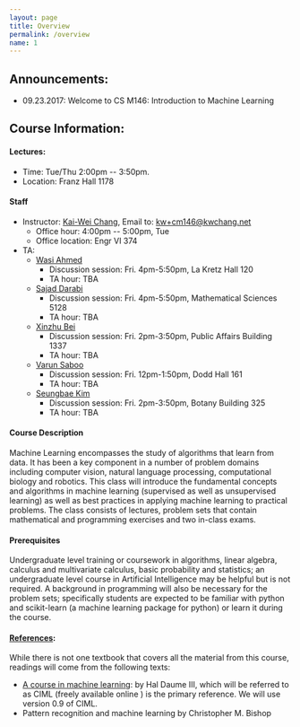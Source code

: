 ```yaml
---
layout: page
title: Overview
permalink: /overview
name: 1
---
```


## Announcements: 
  * 09.23.2017: Welcome to CS M146: Introduction to Machine Learning
  
## Course Information: 
#### Lectures:
  * Time: Tue/Thu 2:00pm -- 3:50pm.
  * Location: Franz Hall 1178
  
#### Staff
* Instructor: [Kai-Wei Chang](http://web.cs.ucla.edu/~kwchang/), Email to: kw+cm146@kwchang.net
  * Office hour:  4:00pm -- 5:00pm, Tue
  * Office location: Engr VI 374
* TA: 
  * [Wasi Ahmed](wasiahmad@ucla.edu)
    * Discussion session: Fri. 4pm-5:50pm, La Kretz Hall 120
    * TA hour: TBA
  * [Sajad Darabi](sajad10@ucla.edu)
    * Discussion session: Fri. 4pm-5:50pm, Mathematical Sciences 5128
    * TA hour: TBA
  * [Xinzhu Bei](xzbei@cs.ucla.edu)
    * Discussion session: Fri. 2pm-3:50pm, Public Affairs Building 1337
    * TA hour: TBA
  * [Varun Saboo](v18saboo@cs.ucla.edu)
    * Discussion session: Fri. 12pm-1:50pm, Dodd Hall 161
    * TA hour: TBA
  * [Seungbae Kim](ksb2043@gmail.com)
    * Discussion session: Fri. 2pm-3:50pm, Botany Building 325
    * TA hour: TBA
  
#### Course Description

Machine Learning encompasses the study of algorithms that learn from data. It has been a key
component in a number of problem domains including computer vision, natural language processing,
computational biology and robotics. This class will introduce the fundamental concepts and
algorithms in machine learning (supervised as well as unsupervised learning) as well as best
practices in applying machine learning to practical problems. The class consists of lectures, problem
sets that contain mathematical and programming exercises and two in-class exams.

#### Prerequisites

Undergraduate level training or coursework in algorithms, linear algebra, calculus and multivariate
calculus, basic probability and statistics; an undergraduate level course in Artificial Intelligence may
be helpful but is not required. A background in programming will also be necessary for the problem
sets; specifically students are expected to be familiar with python and scikit-learn (a machine
learning package for python) or learn it during the course.


#### [References](https://uclanlp.github.io/CSM146-18W/resource):
While there is not one textbook that covers all the material from this course, readings will come from
the following texts:
  * [A course in machine learning](http://ciml.info/index_0_9.html): by Hal Daume III, which will be referred to as CIML (freely
available online ) is the primary reference. We will use version 0.9 of CIML.
  * Pattern recognition and machine learning by Christopher M. Bishop






